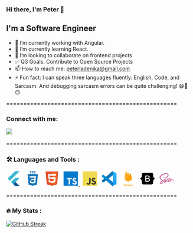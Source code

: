 ### Hi there, I'm Peter 👋
## I'm a Software Engineer
- 🔭 I’m currently working with Angular.
- 🌱 I’m currently learning React.
- 👯 I’m looking to collaborate on frontend projects
- ✅ Q3 Goals: Contribute to Open Source Projects
- 📫 How to reach me: peterladenika@gmail.com
- ⚡ Fun fact: I can speak three languages fluently: English, Code, and Sarcasm. And debugging sarcasm errors can be quite challenging! 😄🤖🙃

==================================================

### Connect with me:

<p align="left">
<a href = "https://www.linkedin.com/in/peter-ladenika/"><img src="https://img.icons8.com/fluent/48/000000/linkedin.png"/></a>
<!-- <a href = "https://twitter.com/__peterr"><img src="https://img.icons8.com/fluent/48/000000/twitter.png"/></a> -->
</p> 

==================================================

### :hammer_and_wrench: Languages and Tools :
<img src="https://github.com/devicons/devicon/blob/master/icons/flutter/flutter-original.svg" title="Flutter" alt="Flutter" width="40" height="40"/> &nbsp;
<img src="https://github.com/devicons/devicon/blob/master/icons/css3/css3-plain-wordmark.svg" title="CSS3" alt="CSS" width="40" height="40"/> &nbsp;
<img src="https://github.com/devicons/devicon/blob/master/icons/html5/html5-original.svg" title="HTML5" alt="HTML" width="40" height="40"/> &nbsp;
<a href="https://www.typescriptlang.org/" target="_blank" rel="noreferrer">
  <img src="https://raw.githubusercontent.com/devicons/devicon/master/icons/typescript/typescript-original.svg" alt="typescript" width="40" height="40"/>
</a> &nbsp;
<img src="https://github.com/devicons/devicon/blob/master/icons/javascript/javascript-original.svg" title="JavaScript" alt="JavaScript" width="40" height="40"/> &nbsp;
<img src="https://raw.githubusercontent.com/github/explore/80688e429a7d4ef2fca1e82350fe8e3517d3494d/topics/visual-studio-code/visual-studio-code.png" title="vscode" width="40" height="40"/> &nbsp;
<img src="https://github.com/devicons/devicon/blob/master/icons/firebase/firebase-plain-wordmark.svg" title="Firebase" alt="Firebase" width="40" height="40"/> &nbsp;
<img src="https://github.com/devicons/devicon/blob/master/icons/bootstrap/bootstrap-plain.svg" title="Bootstrap" alt="Bootstrap" width="40" height="40"/> &nbsp;
<img src="https://github.com/devicons/devicon/blob/master/icons/sass/sass-original.svg" title="SCSS" alt="SCSS" width="40" height="40"/> &nbsp;

==================================================

### :fire: My Stats :
[![GitHub Streak](http://github-readme-streak-stats.herokuapp.com?user=LadenikaPeter&theme=dark&background=000000)](https://git.io/streak-stats)


